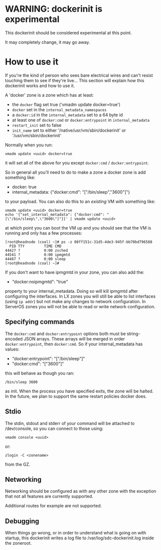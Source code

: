 # WARNING: dockerinit is experimental

This dockerinit should be considered experimental at this point.

It may completely change, it may go away.

# How to use it

If you're the kind of person who sees bare electrical wires and can't resist
touching them to see if they're live... This section will explain how this
dockerinit works and how to use it.

A 'docker' zone is a zone which has at least:

 * the `docker` flag set true ('vmadm update <uuid> docker=true')
 * `docker` set in the `internal_metadata_namespaces`
 * a `docker:id` in the `internal_metadata` set to a 64 byte id
 * at least one of `docker:cmd` or `docker:entrypoint` in `internal_metadata`
 * `restart_init` set to false
 * `init_name` set to either '/native/usr/vm/sbin/dockerinit' or
   '/usr/vm/sbin/dockerinit'

Normally when you run:

```
vmadm update <uuid> docker=true
```

it will set all of the above for you except `docker:cmd` / `docker:entrypoint`.

So in general all you'll need to do to make a zone a docker zone is add
something like:

 * docker: true
 * internal_metadata: {"docker:cmd": "[\"/bin/sleep\",\"3600\"]"}

to your payload. You can also do this to an *existing* VM with something like:

```
vmadm update <uuid> docker=true
echo '{"set_internal_metadata": {"docker:cmd": "[\"/bin/sleep\",\"3600\"]"}}' | vmadm update <uuid>
```

at which point you can boot the VM up and you should see that the VM is running
and only has a few processes:

```
[root@headnode (coal) ~]# ps -z 08ff151c-31d5-4de3-945f-bb70bd796588
  PID TTY         TIME CMD
44427 ?           0:00 zsched
44541 ?           0:00 ipmgmtd
44487 ?           0:00 sleep
[root@headnode (coal) ~]#
```
If you don't want to have ipmgmtd in your zone, you can also add the:

 * "docker:noipmgmtd": "true"

property to your internal_metadata. Doing so will kill ipmgmtd after configuring
the interfaces. In LX zones you will still be able to list interfaces (using
`ip addr`) but not make any changes to network configuration. In ServerOS zones
you will not be able to read or write network configuration.

## Specifying commands

The `docker:cmd` and `docker:entrypoint` options both must be string-encoded
JSON arrays. These arrays will be merged in order `docker:entrypoint`, then
`docker:cmd`. So if your internal_metadata has values:

 * "docker:entrypoint": "[\"/bin/sleep\"]"
 * "docker:cmd": "[\"3600\"]"

this will behave as though you ran:

```
/bin/sleep 3600
```

as init. When the process you have specified exits, the zone will be halted.
In the future, we plan to support the same restart policies docker does.

## Stdio

The stdin, stdout and stderr of your command will be attached to /dev/console,
so you can connect to those using:

```
vmadm console <uuid>
```

or:

```
zlogin -C <zonename>
```

from the GZ.

## Networking

Networking should be configured as with any other zone with the exception that
not all features are currently supported.

Additional routes for example are not supported.

## Debugging

When things go wrong, or in order to understand what is going on with startup,
this dockerinit writes a log file to /var/log/sdc-dockerinit.log inside the
zoneroot.
